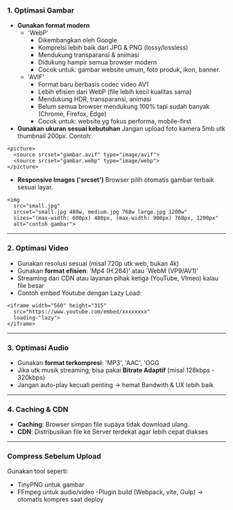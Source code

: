 ### 1. Optimasi Gambar
  * __Gunakan format modern__
    + 'WebP'
      - Dikembangkan oleh Google
      - Komprelsi lebih baik dari JPG & PNG (lossy/lossless)
      - Mendukung transparansi & animasi
      - Didukung hampir semua browser modern
      - Cocok untuk: gambar website umum, foto produk, ikon, banner.
    + 'AVIF'
      - Format baru berbasis codec video AV1
      - Lebih efisien dari WebP (file lebih kecil kualitas sama)
      - Mendukung HDR, transparansi, animasi
      - Belum semua browser mendukung 100% tapi sudah banyak (Chrome, Firefox, Edge)
      - Cocok untuk: website yg fokus performa, mobile-first
  * __Gunakan ukuran sesuai kebutuhan__
  Jangan upload foto kamera 5mb utk thumbnail 200px. Contoh:
  ```
  <picture>
    <source srcset="gambar.avif" type="image/avif">
    <source srcset="gambar.webp" type="image/webp">
  </picture>
  ```
  * __Responsive Images ('srcset')__
  Browser pilih otomatis gambar terbaik sesuai layar.
  ```
  <img
    src="small.jpg"
    srcset="small.jpg 480w, medium.jpg 768w large.jpg 1200w"
    sizes="(max-width: 600px) 480px, (max-width: 900px) 768px, 1200px"
    alt="contoh gambar">
  ```

---

### 2. Optimasi Video
  - Gunakan resolusi sesuai (misal 720p utk web, bukan 4k)
  - Gunakan __format efisien__: 'Mp4 (H.264)' atau 'WebM (VP9/AV1)'
  - Streaming dari CDN atau layanan pihak ketiga (YouTube, VImeo) kalau file besar
  - Contoh embed Youtube dengan Lazy Load:
  ```
  <iframe width="560" height="315"
    src="https://www.youtube.com/embed/xxxxxxxx"
    loading-"lazy">
  </iframe>
  ```

---

### 3. Optimasi Audio
  - Gunakan __format terkompresi__: 'MP3', 'AAC', 'OGG
  - Jika utk musik streaming, bisa pakai __Bitrate Adaptif__ (misal 128kbps - 320kbps)
  - Jangan auto-play kecuali penting -> hemat Bandwith & UX lebih baik

---

### 4. Caching & CDN
  - __Caching__: Browser simpan file supaya tidak download ulang.
  - __CDN__: Distribusikan file ke Server terdekat agar lebih cepat diakses

---

### Compress Sebelum Upload
Gunakan tool seperti:
  - TinyPNG untuk gambar
  - FFmpeg untuk audio/video
  -Plugin build (Webpack, vite, Gulp) -> otomatis kompres saat deploy